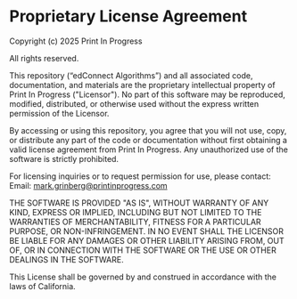 Proprietary License Agreement
===================================

Copyright (c) 2025 Print In Progress

All rights reserved.

This repository (“edConnect Algorithms”) and all associated code, documentation, and materials are the proprietary intellectual property of Print In Progress ("Licensor"). No part of this software may be reproduced, modified, distributed, or otherwise used without the express written permission of the Licensor.

By accessing or using this repository, you agree that you will not use, copy, or distribute any part of the code or documentation without first obtaining a valid license agreement from Print In Progress. Any unauthorized use of the software is strictly prohibited.

For licensing inquiries or to request permission for use, please contact:
    Email: mark.grinberg@printinprogress.com

THE SOFTWARE IS PROVIDED "AS IS", WITHOUT WARRANTY OF ANY KIND, EXPRESS OR IMPLIED, INCLUDING BUT NOT LIMITED TO THE WARRANTIES OF MERCHANTABILITY, FITNESS FOR A PARTICULAR PURPOSE, OR NON-INFRINGEMENT. IN NO EVENT SHALL THE LICENSOR BE LIABLE FOR ANY DAMAGES OR OTHER LIABILITY ARISING FROM, OUT OF, OR IN CONNECTION WITH THE SOFTWARE OR THE USE OR OTHER DEALINGS IN THE SOFTWARE.

This License shall be governed by and construed in accordance with the laws of California.
